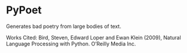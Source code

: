 # PyPoet
Generates bad poetry from large bodies of text.

Works Cited:
Bird, Steven, Edward Loper and Ewan Klein (2009), Natural Language Processing with Python. O’Reilly Media Inc.

